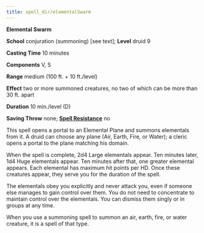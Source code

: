 ```yaml
---
title: spell_dir/elementalSwarm
---
```

 **Elemental Swarm**

**School** conjuration (summoning) [see text]; **Level** druid 9

**Casting Time** 10 minutes

**Components** V, S

**Range** medium (100 ft. + 10 ft./level)

**Effect** two or more summoned creatures, no two of which can be more than 30 ft. apart

**Duration** 10 min./level (D)

**Saving Throw** none; **[Spell Resistance](../glossary#_spell-resistance)** no

This spell opens a portal to an Elemental Plane and summons elementals from it. A druid can choose any plane (Air, Earth, Fire, or Water); a cleric opens a portal to the plane matching his domain.

When the spell is complete, 2d4 Large elementals appear. Ten minutes later, 1d4 Huge elementals appear. Ten minutes after that, one greater elemental appears. Each elemental has maximum hit points per HD. Once these creatures appear, they serve you for the duration of the spell.

The elementals obey you explicitly and never attack you, even if someone else manages to gain control over them. You do not need to concentrate to maintain control over the elementals. You can dismiss them singly or in groups at any time.

When you use a summoning spell to summon an air, earth, fire, or water creature, it is a spell of that type.

